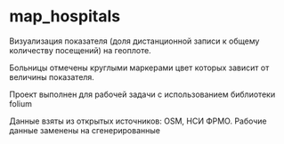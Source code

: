 # map_hospitals
Визуализация показателя (доля дистанционной записи к общему количеству посещений) на геоплоте.

Больницы отмечены круглыми маркерами цвет которых зависит от величины показателя.

Проект выполнен для рабочей задачи с использованием библиотеки folium

Данные взяты из открытых источников: OSM, НСИ ФРМО. Рабочие данные заменены на сгенерированные
